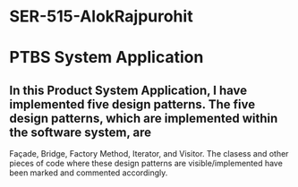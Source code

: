 # SER-515-AlokRajpurohit
# PTBS System Application

## In this Product System Application, I have implemented five design patterns. The five design patterns, which are implemented within the software system, are 
Façade, Bridge, Factory Method, Iterator, and Visitor. The clasess and other pieces of code where these design patterns are visible/implemented have been marked and commented accordingly.
